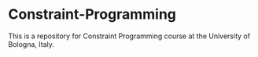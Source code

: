 # Constraint-Programming
This is a repository for Constraint Programming course at the University of Bologna, Italy.
